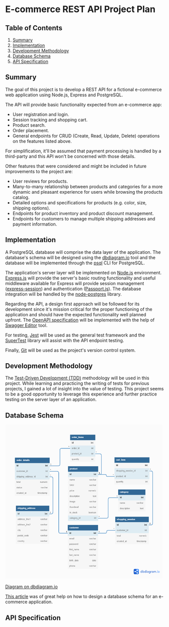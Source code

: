 # E-commerce REST API Project Plan

## Table of Contents
1. [Summary](#summary)
2. [Implementation](#implementation)
3. [Development Methodology](#development-methodology)
4. [Database Schema](#database-schema)
5. [API Specification](#api-specification)

## Summary

The goal of this project is to develop a REST API for a fictional e-commerce web application using Node.js, Express and PostgreSQL.

The API will provide basic functionality expected from an e-commerce app: 

- User registration and login.
- Session tracking and shopping cart.
- Product search.
- Order placement.
- General endpoints for CRUD (Create, Read, Update, Delete) operations on the features listed above.

For simplification, it'll be assumed that payment processing is handled by a third-party and this API won't be concerned with those details.

Other features that were considered and might be included in future improvements to the project are: 

- User reviews for products.
- Many-to-many relationship between products and categories for a more dynamic and pleasant experience for users while browsing the products catalog.
- Detailed options and specifications for products (e.g. color, size, shipping options).
- Endpoints for product inventory and product discount management.
- Endpoints for customers to manage multiple shipping addresses and payment information.

## Implementation

A PostgreSQL database will comprise the data layer of the application. The database's schema will be designed using the [dbdiagram.io](https://dbdiagram.io/d) tool and the database will be implemented through the [psql](https://www.postgresql.org/docs/current/app-psql.html) CLI for PostgreSQL.

The application's server layer will be implemented on [Node.js](https://nodejs.org/en/) environment. [Express.js](https://expressjs.com/) will provide the server's basic routing functionality and useful middleware available for Express will provide session management ([express-session](https://expressjs.com/en/resources/middleware/session.html)) and authentication ([Passport.js](http://www.passportjs.org/)). The database integration will be handled by the [node-postgres](https://node-postgres.com/) library.

Regarding the API, a design first approach will be followed for its development since it's mission critical for the proper functioning of the application and should have the expected functionality well planned upfront. The [OpenAPI specification](https://github.com/OAI/OpenAPI-Specification/blob/main/versions/3.1.0.md) will be implemented with the help of [Swagger Editor](https://editor.swagger.io/) tool.

For testing, [Jest](https://jestjs.io/) will be used as the general test framework and the [SuperTest](https://github.com/visionmedia/supertest) library will assist with the API endpoint testing.

Finally, [Git](https://git-scm.com/) will be used as the project's version control system.

## Development Methodology 

The [Test-Driven Development (TDD)](https://en.wikipedia.org/wiki/Test-driven_development) methodology will be used in this project. While learning and practicing the writing of tests for previous projects, I gained a lot of insight into the value of testing. This project seems to be a good opportunity to leverage this experience and further practice testing on the server layer of an application.

## Database Schema

<img src="./database/database-schema.png" alt="Database schema" width=500px height=488px />

[Diagram on dbdiagram.io](https://dbdiagram.io/d/62bdd5c669be0b672c77022f)

[This article](https://fabric.inc/blog/ecommerce-database-design-example/) was of great help on how to design a database schema for an e-commerce application.

## API Specification









